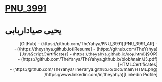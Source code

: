 # [PNU_3991](https://github.com/AliRazavi-edu/PNU_3991#TOC)


# یحیی صیاداربابی
<div dir="rtl">
- [PNU_3991_AR](https://github.com/TheYahya/PNU_3991)
- [GitHub](https://github.com/TheYahya)
- [Resume](https://theyahya.github.io/)
- [SOP](https://theyahya.github.io/sop.html)
- [JavaScript.Certificates](https://github.com/TheYahya/TheYahya.github.io/blob/main/JS.pdf)
- [HTML.Certificates](https://github.com/TheYahya/TheYahya.github.io/blob/main/HTML.png)
- [Linkedin Profile](https://www.linkedin.com/in/theyahya/)

</div>
